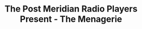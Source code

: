 ---
title: The Post Meridian Radio Players Present - The Menagerie
slug: menagerie
imgSrc: https://pmrp.nyc3.cdn.digitaloceanspaces.com/guide/menageriebanner.jpg
imgAlt: "imgAlt: A blocky stylized drawing of a woman in a Starfleet command uniform with the words \"The Post Meridian Radio Players Present Gender Swapped Star Trek: The Menagerie\" with a banner reading \"One Night Only\""
dates:
  - "July 18, 2025 at 8:00 PM"
intro: On July 18th, for one night only the Post Meridian Radio Players will reprise our Arisia 2025 Gender Swapped Star Trek performance of, \"The Menagerie\". Admission is free, with donations gratefully accepted. While not required, we encourage you to reserve your seat(s) in advance.
programInfo1: Both alcoholic and non-alcoholic beverages will be available for purchase at the cash bar in the back of the performance space. Candy, snacks, and PMRP merchandise will also be on sale before the show.
programInfo2: The show runs for approximately 1 hour with no intermission. House doors open at 7:30 PM to give time to buy or pick up reserved tickets, purchase refreshments, and find your seat before the show starts at 8 PM.
shows:
  - name: The Menagerie
    description: "In \"The Menagerie,\" when Ms. Spock learns of a tragic accident involving her former captina, Christina Pike, she commandeers the Enterprise to return to the site of a past mission for mysterious reasons. What is there on Talos IV that is worth putting Spock's Starfleet career - and her very life - on the line?"
    foleyCredits:
      - name: Jaimie Carlson
    credits:
      - name: "Karen Sarao"
        roles:
          - "Captain Jane T. Kirk"
          - "Survivor"

      - name: "Tori Queeno"
        roles:
          - "Captain Christina Pike"

      - name: "Adria Kyne"
        roles:
          - "Ms. Spock"

      - name: "Benedict Dawn-Cross"
        roles:
          - "Vina"

      - name: "Caitlin Mason"
        roles:
          - "Ms. Tyler"
          - "Dispatch"
          - "Security Chief"

      - name: "Catherine Bromberg"
        roles:
          - "Doctor McCoy"
          - "Talosian Magistrate"
          - "Dr. Haskin"
---